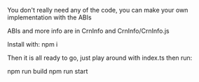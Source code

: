 You don't really need any of the code, you can make your own implementation with the ABIs

ABIs and more info are in CrnInfo and CrnInfo/CrnInfo.js

Install with: npm i

Then it is all ready to go, just play around with index.ts then run:

npm run build
npm run start